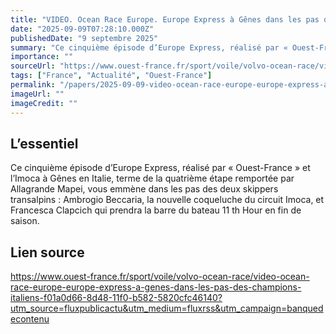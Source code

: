 ```yaml
---
title: "VIDEO. Ocean Race Europe. Europe Express à Gênes dans les pas des champions italiens"
date: "2025-09-09T07:28:10.000Z"
publishedDate: "9 septembre 2025"
summary: "Ce cinquième épisode d’Europe Express, réalisé par « Ouest-France » et l’Imoca à Gênes en Italie, terme de la quatrième étape remportée par Allagrande Mapei, vous emmène dans les pas des deux skippers transalpins : Ambrogio Beccaria, la nouvelle coqueluche du circuit Imoca, et Francesca Clapcich qui prendra la barre du bateau 11 th Hour en fin de saison."
importance: ""
sourceUrl: "https://www.ouest-france.fr/sport/voile/volvo-ocean-race/video-ocean-race-europe-europe-express-a-genes-dans-les-pas-des-champions-italiens-f01a0d66-8d48-11f0-b582-5820cfc46140?utm_source=fluxpublicactu&utm_medium=fluxrss&utm_campaign=banquedecontenu"
tags: ["France", "Actualité", "Ouest-France"]
permalink: "/papers/2025-09-09-video-ocean-race-europe-europe-express-a-genes-dans-les-pas-des-champions-italiens"
imageUrl: ""
imageCredit: ""
---
```


## L’essentiel

Ce cinquième épisode d’Europe Express, réalisé par « Ouest-France » et l’Imoca à Gênes en Italie, terme de la quatrième étape remportée par Allagrande Mapei, vous emmène dans les pas des deux skippers transalpins : Ambrogio Beccaria, la nouvelle coqueluche du circuit Imoca, et Francesca Clapcich qui prendra la barre du bateau 11 th Hour en fin de saison.

## Lien source

https://www.ouest-france.fr/sport/voile/volvo-ocean-race/video-ocean-race-europe-europe-express-a-genes-dans-les-pas-des-champions-italiens-f01a0d66-8d48-11f0-b582-5820cfc46140?utm_source=fluxpublicactu&utm_medium=fluxrss&utm_campaign=banquedecontenu

